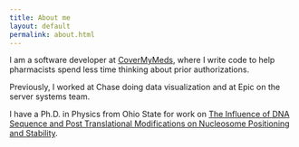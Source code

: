 ```yaml
---
title: About me
layout: default
permalink: about.html
---
```


I am a software developer at [CoverMyMeds](https://www.covermymeds.com), where I write code to help pharmacists spend less time thinking about prior authorizations.

Previously, I worked at Chase doing data visualization and at Epic on the server systems team.

I have a Ph.D. in Physics from Ohio State for work on [The Influence of DNA Sequence and Post Translational Modifications on Nucleosome Positioning and Stability](https://etd.ohiolink.edu/pg_10?0::NO:10:P10_ACCESSION_NUM:osu1354733493).
